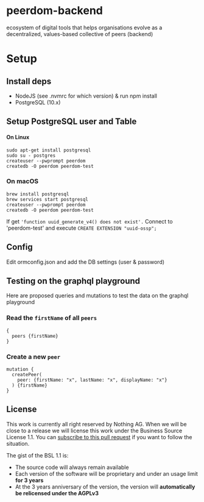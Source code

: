 # peerdom-backend

ecosystem of digital tools that helps organisations evolve as a decentralized, values-based collective of peers (backend)

# Setup

## Install deps

- NodeJS (see .nvmrc for which version) & run npm install
- PostgreSQL (10.x)

## Setup PostgreSQL user and Table

#### On Linux
```
sudo apt-get install postgresql
sudo su - postgres
createuser --pwprompt peerdom
createdb -O peerdom peerdom-test
```

### On macOS
```
brew install postgresql
brew services start postgresql
createuser --pwprompt peerdom
createdb -O peerdom peerdom-test
```

If get `'function uuid_generate_v4() does not exist'.` Connect to 'peerdom-test' and execute `CREATE EXTENSION "uuid-ossp";`

## Config

Edit ormconfig.json and add the DB settings (user & password)

## Testing on the graphql playground

Here are proposed queries and mutations to test the data on the graphql playground


### Read the `firstName` of all `peers`
```
{
  peers {firstName}
}
```


### Create a new `peer`
```
mutation {
  createPeer(
    peer: {firstName: "x", lastName: "x", displayName: "x"}
  ) {firstName}
}
```

## License

This work is currently all right reserved by Nothing AG. When we will be close
to a release we will license this work under the Business Source License 1.1.
You can [subscribe to this pull
request](https://github.com/peerdom/peerdom-backend/pull/2) if you want to
follow the situation.

The gist of the BSL 1.1 is:
* The source code will always remain available
* Each version of the software will be proprietary and under an usage limit
  **for 3 years**
* At the 3 years anniversary of the version, the version will **automatically
  be relicensed under the AGPLv3**
